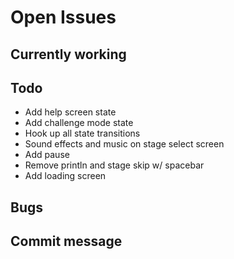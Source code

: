 # Open Issues

## Currently working

## Todo

- Add help screen state
- Add challenge mode state
- Hook up all state transitions
- Sound effects and music on stage select screen
- Add pause
- Remove println and stage skip w/ spacebar
- Add loading screen

## Bugs

## Commit message
